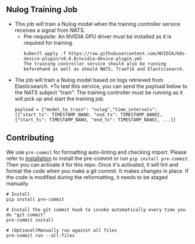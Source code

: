 ## Nulog Training Job

* This job will train a Nulog model when the training controller service receives a signal from NATS.
  * Pre-requisite: An NVIDIA GPU driver must be installed as it is required for training.
    ```
    kubectl apply -f https://raw.githubusercontent.com/NVIDIA/k8s-device-plugin/v0.6.0/nvidia-device-plugin.yml
    The training controller service should also be running beforehand as well as should NATS, Traefik and Elasticsearch.
    ```
* The job will train a Nulog model based on logs retrieved from Elasticsearch.
*To test this service, you can send the payload below to the NATS subject "train". The training controller must be running as it will pick up and start the training job.
  ```
  payload = {"model_to_train": "nulog","time_intervals": [{"start_ts": TIMESTAMP_NANO, "end_ts": TIMESTAMP_NANO}, {"start_ts": TIMESTAMP_NANO, "end_ts": TIMESTAMP_NANO}, ...]}
  ```

## Contributing
We use `pre-commit` for formatting auto-linting and checking import. Please refer to [installation](https://pre-commit.com/#installation) to install the pre-commit or run `pip install pre-commit`. Then you can activate it for this repo. Once it's activated, it will lint and format the code when you make a git commit. It makes changes in place. If the code is modified during the reformatting, it needs to be staged manually.

```
# Install
pip install pre-commit

# Install the git commit hook to invoke automatically every time you do "git commit"
pre-commit install

# (Optional)Manually run against all files
pre-commit run --all-files
```
